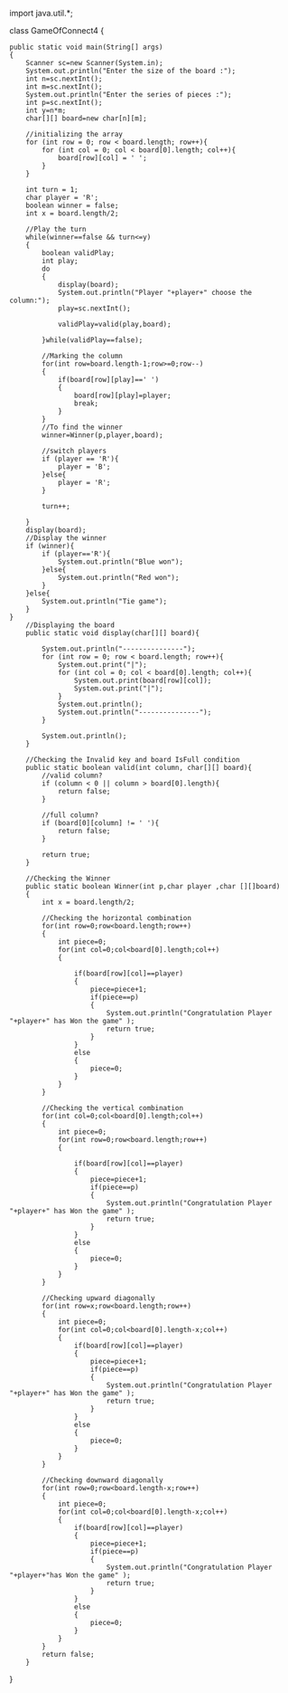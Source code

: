 
import java.util.*;

class GameOfConnect4
{

    public static void main(String[] args)
    {
        Scanner sc=new Scanner(System.in);
        System.out.println("Enter the size of the board :");
        int n=sc.nextInt();
        int m=sc.nextInt();
        System.out.println("Enter the series of pieces :");
        int p=sc.nextInt();
        int y=n*m;
        char[][] board=new char[n][m];
        
        //initializing the array
		for (int row = 0; row < board.length; row++){
			for (int col = 0; col < board[0].length; col++){
				board[row][col] = ' ';
			}
		}

        int turn = 1;
        char player = 'R';
        boolean winner = false;
        int x = board.length/2;
        
        //Play the turn
        while(winner==false && turn<=y)
        {
            boolean validPlay;
            int play;
            do
            {
                display(board);
                System.out.println("Player "+player+" choose the column:");
                play=sc.nextInt();

                validPlay=valid(play,board);

            }while(validPlay==false);

            //Marking the column
            for(int row=board.length-1;row>=0;row--)
            {
                if(board[row][play]==' ')
                {
                    board[row][play]=player;
                    break;
                }
            }
            //To find the winner 
            winner=Winner(p,player,board);

            //switch players
			if (player == 'R'){
				player = 'B';
			}else{
				player = 'R';
			}
			
			turn++;	

        }
        display(board);
		//Display the winner
        if (winner){
			if (player=='R'){
				System.out.println("Blue won");
			}else{
				System.out.println("Red won");
			}
		}else{
			System.out.println("Tie game");
		}
    }
        //Displaying the board
        public static void display(char[][] board){
             
            System.out.println("---------------");
            for (int row = 0; row < board.length; row++){
                System.out.print("|");
                for (int col = 0; col < board[0].length; col++){
                    System.out.print(board[row][col]);
                    System.out.print("|");
                }
                System.out.println();
                System.out.println("---------------");
            }
            
            System.out.println();
        }
        
        //Checking the Invalid key and board IsFull condition
        public static boolean valid(int column, char[][] board){
            //valid column?
            if (column < 0 || column > board[0].length){
                return false;
            }
            
            //full column?
            if (board[0][column] != ' '){
                return false;
            }
            
            return true;
        }

        //Checking the Winner
        public static boolean Winner(int p,char player ,char [][]board)
        {   
            int x = board.length/2;
            
            //Checking the horizontal combination 
            for(int row=0;row<board.length;row++)
            {
                int piece=0;
                for(int col=0;col<board[0].length;col++)
                {
                    
                    if(board[row][col]==player)
                    {
                        piece=piece+1;
                        if(piece==p)
                        {
                            System.out.println("Congratulation Player "+player+" has Won the game" );
                            return true;
                        }
                    }
                    else
                    {
                        piece=0;
                    }
                }
            }

            //Checking the vertical combination  
            for(int col=0;col<board[0].length;col++)
            {
                int piece=0;
                for(int row=0;row<board.length;row++)
                {
                    
                    if(board[row][col]==player)
                    {
                        piece=piece+1;
                        if(piece==p)
                        {
                            System.out.println("Congratulation Player "+player+" has Won the game" );
                            return true;
                        }
                    }
                    else
                    {
                        piece=0;
                    }
                }
            }

            //Checking upward diagonally
            for(int row=x;row<board.length;row++)
            {
                int piece=0;
                for(int col=0;col<board[0].length-x;col++)
                {
                    if(board[row][col]==player)
                    {
                        piece=piece+1;
                        if(piece==p)
                        {
                            System.out.println("Congratulation Player "+player+" has Won the game" );
                            return true;
                        }
                    }
                    else
                    {
                        piece=0;
                    }
                }
            }

            //Checking downward diagonally
            for(int row=0;row<board.length-x;row++)
            {
                int piece=0;
                for(int col=0;col<board[0].length-x;col++)
                {
                    if(board[row][col]==player)
                    {
                        piece=piece+1;
                        if(piece==p)
                        {
                            System.out.println("Congratulation Player "+player+"has Won the game" );
                            return true;
                        }
                    }
                    else
                    {
                        piece=0;
                    }
                }
            }
            return false;
        }
}
